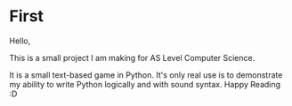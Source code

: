 # First
Hello,

This is a small project I am making for AS Level Computer Science.

It is a small text-based game in Python. It's only real use is to demonstrate my ability to write Python logically and with sound syntax. Happy Reading :D
